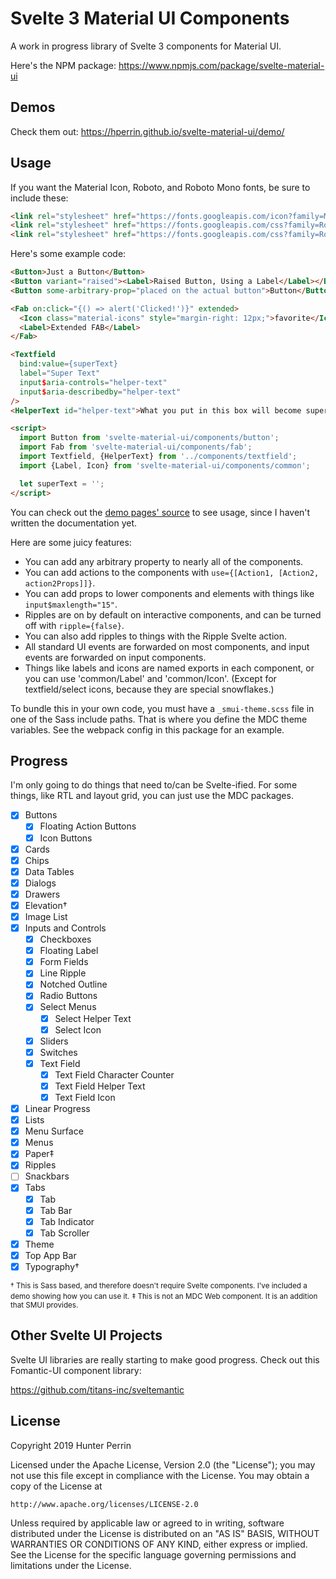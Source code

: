 # Svelte 3 Material UI Components

A work in progress library of Svelte 3 components for Material UI.

Here's the NPM package: https://www.npmjs.com/package/svelte-material-ui

## Demos

Check them out: https://hperrin.github.io/svelte-material-ui/demo/

## Usage

If you want the Material Icon, Roboto, and Roboto Mono fonts, be sure to include these:

```html
<link rel="stylesheet" href="https://fonts.googleapis.com/icon?family=Material+Icons">
<link rel="stylesheet" href="https://fonts.googleapis.com/css?family=Roboto:300,400,500,600,700">
<link rel="stylesheet" href="https://fonts.googleapis.com/css?family=Roboto+Mono">
```

Here's some example code:

```html
<Button>Just a Button</Button>
<Button variant="raised"><Label>Raised Button, Using a Label</Label></Button>
<Button some-arbitrary-prop="placed on the actual button">Button</Button>

<Fab on:click="{() => alert('Clicked!')}" extended>
  <Icon class="material-icons" style="margin-right: 12px;">favorite</Icon>
  <Label>Extended FAB</Label>
</Fab>

<Textfield
  bind:value={superText}
  label="Super Text"
  input$aria-controls="helper-text"
  input$aria-describedby="helper-text"
/>
<HelperText id="helper-text">What you put in this box will become super!</HelperText>

<script>
  import Button from 'svelte-material-ui/components/button';
  import Fab from 'svelte-material-ui/components/fab';
  import Textfield, {HelperText} from '../components/textfield';
  import {Label, Icon} from 'svelte-material-ui/components/common';

  let superText = '';
</script>
```

You can check out the [demo pages' source](https://github.com/hperrin/svelte-material-ui/tree/master/demo/component-demos) to see usage, since I haven't written the documentation yet.

Here are some juicy features:

* You can add any arbitrary property to nearly all of the components.
* You can add actions to the components with `use={[Action1, [Action2, action2Props]]}`.
* You can add props to lower components and elements with things like `input$maxlength="15"`.
* Ripples are on by default on interactive components, and can be turned off with `ripple={false}`.
* You can also add ripples to things with the Ripple Svelte action.
* All standard UI events are forwarded on most components, and input events are forwarded on input components.
* Things like labels and icons are named exports in each component, or you can use 'common/Label' and 'common/Icon'. (Except for textfield/select icons, because they are special snowflakes.)

To bundle this in your own code, you must have a `_smui-theme.scss` file in one of the Sass include paths. That is where you define the MDC theme variables. See the webpack config in this package for an example.

## Progress

I'm only going to do things that need to/can be Svelte-ified. For some things, like RTL and layout grid, you can just use the MDC packages.

- [x] Buttons
  - [x] Floating Action Buttons
  - [x] Icon Buttons
- [x] Cards
- [x] Chips
- [x] Data Tables
- [x] Dialogs
- [x] Drawers
- [x] Elevation†
- [x] Image List
- [x] Inputs and Controls
  - [x] Checkboxes
  - [x] Floating Label
  - [x] Form Fields
  - [x] Line Ripple
  - [x] Notched Outline
  - [x] Radio Buttons
  - [x] Select Menus
    - [x] Select Helper Text
    - [x] Select Icon
  - [x] Sliders
  - [x] Switches
  - [x] Text Field
    - [x] Text Field Character Counter
    - [x] Text Field Helper Text
    - [x] Text Field Icon
- [x] Linear Progress
- [x] Lists
- [x] Menu Surface
- [x] Menus
- [x] Paper‡
- [x] Ripples
- [ ] Snackbars
- [x] Tabs
  - [x] Tab
  - [x] Tab Bar
  - [x] Tab Indicator
  - [x] Tab Scroller
- [x] Theme
- [x] Top App Bar
- [x] Typography†

<small>† This is Sass based, and therefore doesn't require Svelte components. I've included a demo showing how you can use it.</small>
<small>‡ This is not an MDC Web component. It is an addition that SMUI provides.</small>

## Other Svelte UI Projects

Svelte UI libraries are really starting to make good progress. Check out this Fomantic-UI component library:

https://github.com/titans-inc/sveltemantic

## License

Copyright 2019 Hunter Perrin

Licensed under the Apache License, Version 2.0 (the "License");
you may not use this file except in compliance with the License.
You may obtain a copy of the License at

    http://www.apache.org/licenses/LICENSE-2.0

Unless required by applicable law or agreed to in writing, software
distributed under the License is distributed on an "AS IS" BASIS,
WITHOUT WARRANTIES OR CONDITIONS OF ANY KIND, either express or implied.
See the License for the specific language governing permissions and
limitations under the License.